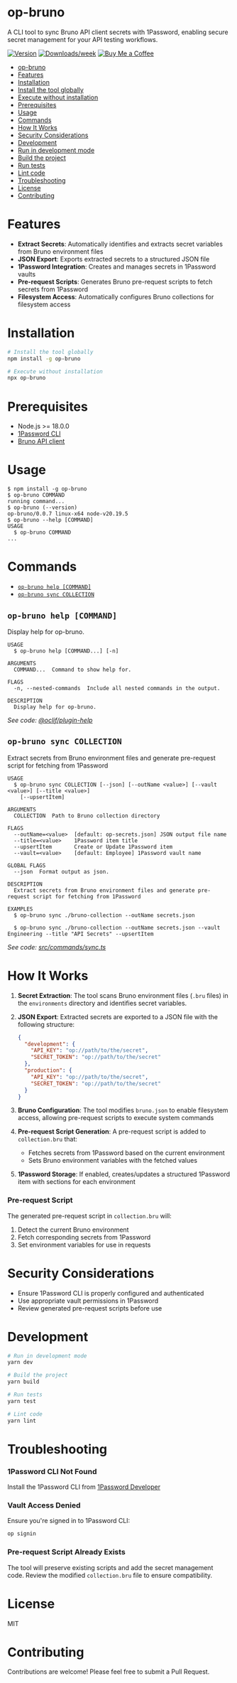 # op-bruno

A CLI tool to sync Bruno API client secrets with 1Password, enabling secure secret management for your API testing workflows.

[![Version](https://img.shields.io/npm/v/op-bruno.svg)](https://npmjs.org/package/op-bruno)
[![Downloads/week](https://img.shields.io/npm/dw/op-bruno.svg)](https://npmjs.org/package/op-bruno)
[![Buy Me a Coffee](https://img.shields.io/badge/Buy%20Me%20a%20Coffee-Support%20Me-orange)](https://coff.ee/kai.nguyen)

<!-- toc -->
* [op-bruno](#op-bruno)
* [Features](#features)
* [Installation](#installation)
* [Install the tool globally](#install-the-tool-globally)
* [Execute without installation](#execute-without-installation)
* [Prerequisites](#prerequisites)
* [Usage](#usage)
* [Commands](#commands)
* [How It Works](#how-it-works)
* [Security Considerations](#security-considerations)
* [Development](#development)
* [Run in development mode](#run-in-development-mode)
* [Build the project](#build-the-project)
* [Run tests](#run-tests)
* [Lint code](#lint-code)
* [Troubleshooting](#troubleshooting)
* [License](#license)
* [Contributing](#contributing)
<!-- tocstop -->

# Features

- **Extract Secrets**: Automatically identifies and extracts secret variables from Bruno environment files
- **JSON Export**: Exports extracted secrets to a structured JSON file
- **1Password Integration**: Creates and manages secrets in 1Password vaults
- **Pre-request Scripts**: Generates Bruno pre-request scripts to fetch secrets from 1Password
- **Filesystem Access**: Automatically configures Bruno collections for filesystem access

# Installation

```bash
# Install the tool globally
npm install -g op-bruno

# Execute without installation
npx op-bruno
```

# Prerequisites

- Node.js >= 18.0.0
- [1Password CLI](https://developer.1password.com/docs/cli/get-started/)
- [Bruno API client](https://usebruno.com)

# Usage

<!-- usage -->
```sh-session
$ npm install -g op-bruno
$ op-bruno COMMAND
running command...
$ op-bruno (--version)
op-bruno/0.0.7 linux-x64 node-v20.19.5
$ op-bruno --help [COMMAND]
USAGE
  $ op-bruno COMMAND
...
```
<!-- usagestop -->

# Commands

<!-- commands -->
* [`op-bruno help [COMMAND]`](#op-bruno-help-command)
* [`op-bruno sync COLLECTION`](#op-bruno-sync-collection)

## `op-bruno help [COMMAND]`

Display help for op-bruno.

```
USAGE
  $ op-bruno help [COMMAND...] [-n]

ARGUMENTS
  COMMAND...  Command to show help for.

FLAGS
  -n, --nested-commands  Include all nested commands in the output.

DESCRIPTION
  Display help for op-bruno.
```

_See code: [@oclif/plugin-help](https://github.com/oclif/plugin-help/blob/v6.2.33/src/commands/help.ts)_

## `op-bruno sync COLLECTION`

Extract secrets from Bruno environment files and generate pre-request script for fetching from 1Password

```
USAGE
  $ op-bruno sync COLLECTION [--json] [--outName <value>] [--vault <value>] [--title <value>]
    [--upsertItem]

ARGUMENTS
  COLLECTION  Path to Bruno collection directory

FLAGS
  --outName=<value>  [default: op-secrets.json] JSON output file name
  --title=<value>    1Password item title
  --upsertItem       Create or Update 1Password item
  --vault=<value>    [default: Employee] 1Password vault name

GLOBAL FLAGS
  --json  Format output as json.

DESCRIPTION
  Extract secrets from Bruno environment files and generate pre-request script for fetching from 1Password

EXAMPLES
  $ op-bruno sync ./bruno-collection --outName secrets.json

  $ op-bruno sync ./bruno-collection --outName secrets.json --vault Engineering --title "API Secrets" --upsertItem
```

_See code: [src/commands/sync.ts](https://github.com/kai-nguyen-aligent/op-bruno/blob/v0.0.7/src/commands/sync.ts)_
<!-- commandsstop -->

# How It Works

1. **Secret Extraction**: The tool scans Bruno environment files (`.bru` files) in the `environments` directory and identifies secret variables.

2. **JSON Export**: Extracted secrets are exported to a JSON file with the following structure:

   ```json
   {
     "development": {
       "API_KEY": "op://path/to/the/secret",
       "SECRET_TOKEN": "op://path/to/the/secret"
     },
     "production": {
       "API_KEY": "op://path/to/the/secret",
       "SECRET_TOKEN": "op://path/to/the/secret"
     }
   }
   ```

3. **Bruno Configuration**: The tool modifies `bruno.json` to enable filesystem access, allowing pre-request scripts to execute system commands

4. **Pre-request Script Generation**: A pre-request script is added to `collection.bru` that:
   - Fetches secrets from 1Password based on the current environment
   - Sets Bruno environment variables with the fetched values

5. **1Password Storage**: If enabled, creates/updates a structured 1Password item with sections for each environment

### Pre-request Script

The generated pre-request script in `collection.bru` will:

1. Detect the current Bruno environment
2. Fetch corresponding secrets from 1Password
3. Set environment variables for use in requests

# Security Considerations

- Ensure 1Password CLI is properly configured and authenticated
- Use appropriate vault permissions in 1Password
- Review generated pre-request scripts before use

# Development

```bash
# Run in development mode
yarn dev

# Build the project
yarn build

# Run tests
yarn test

# Lint code
yarn lint
```

# Troubleshooting

### 1Password CLI Not Found

Install the 1Password CLI from [1Password Developer](https://developer.1password.com/docs/cli/get-started/)

### Vault Access Denied

Ensure you're signed in to 1Password CLI:

```bash
op signin
```

### Pre-request Script Already Exists

The tool will preserve existing scripts and add the secret management code. Review the modified `collection.bru` file to ensure compatibility.

# License

MIT

# Contributing

Contributions are welcome! Please feel free to submit a Pull Request.
